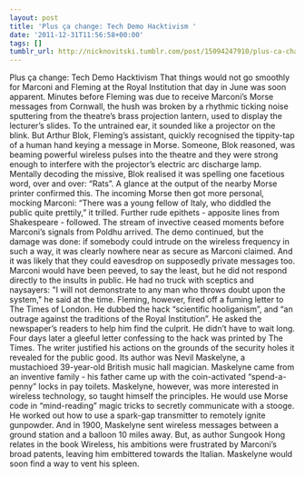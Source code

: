 ```yaml
---
layout: post
title: 'Plus ça change: Tech Demo Hacktivism '
date: '2011-12-31T11:56:58+00:00'
tags: []
tumblr_url: http://nicknovitski.tumblr.com/post/15094247910/plus-ca-change-tech-demo-hacktivism
---
```

Plus ça change: Tech Demo Hacktivism 
That things would not go smoothly for Marconi and Fleming at the Royal Institution that day in June was soon apparent. Minutes before Fleming was due to receive Marconi’s Morse messages from Cornwall, the hush was broken by a rhythmic ticking noise sputtering from the theatre’s brass projection lantern, used to display the lecturer’s slides. To the untrained ear, it sounded like a projector on the blink. But Arthur Blok, Fleming’s assistant, quickly recognised the tippity-tap of a human hand keying a message in Morse. Someone, Blok reasoned, was beaming powerful wireless pulses into the theatre and they were strong enough to interfere with the projector’s electric arc discharge lamp.
Mentally decoding the missive, Blok realised it was spelling one facetious word, over and over: “Rats”. A glance at the output of the nearby Morse printer confirmed this. The incoming Morse then got more personal, mocking Marconi: “There was a young fellow of Italy, who diddled the public quite prettily,” it trilled. Further rude epithets - apposite lines from Shakespeare - followed.
The stream of invective ceased moments before Marconi’s signals from Poldhu arrived. The demo continued, but the damage was done: if somebody could intrude on the wireless frequency in such a way, it was clearly nowhere near as secure as Marconi claimed. And it was likely that they could eavesdrop on supposedly private messages too.
Marconi would have been peeved, to say the least, but he did not respond directly to the insults in public. He had no truck with sceptics and naysayers: "I will not demonstrate to any man who throws doubt upon the system," he said at the time. Fleming, however, fired off a fuming letter to The Times of London. He dubbed the hack “scientific hooliganism”, and “an outrage against the traditions of the Royal Institution”. He asked the newspaper’s readers to help him find the culprit.
He didn’t have to wait long. Four days later a gleeful letter confessing to the hack was printed by The Times. The writer justified his actions on the grounds of the security holes it revealed for the public good. Its author was Nevil Maskelyne, a mustachioed 39-year-old British music hall magician. Maskelyne came from an inventive family - his father came up with the coin-activated “spend-a-penny” locks in pay toilets. Maskelyne, however, was more interested in wireless technology, so taught himself the principles. He would use Morse code in “mind-reading” magic tricks to secretly communicate with a stooge. He worked out how to use a spark-gap transmitter to remotely ignite gunpowder. And in 1900, Maskelyne sent wireless messages between a ground station and a balloon 10 miles away. But, as author Sungook Hong relates in the book Wireless, his ambitions were frustrated by Marconi’s broad patents, leaving him embittered towards the Italian. Maskelyne would soon find a way to vent his spleen.
